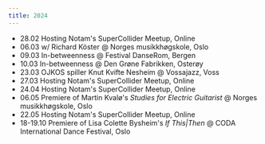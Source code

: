 ```yaml
---
title: 2024
---
```


- 28.02 Hosting Notam's SuperCollider Meetup, Online
- 06.03 w/ Richard Köster @ Norges musikkhøgskole, Oslo
- 09.03 In-betweenness @ Festival DanseRom, Bergen
- 10.03 In-betweenness @ Den Grøne Fabrikken, Osterøy
- 23.03 OJKOS spiller Knut Kvifte Nesheim @ Vossajazz, Voss
- 27.03 Hosting Notam's SuperCollider Meetup, Online
- 24.04 Hosting Notam's SuperCollider Meetup, Online
- 06.05 Premiere of Martin Kvalø's _Studies for Electric Guitarist_ @ Norges musikkhøgskole, Oslo
- 22.05 Hosting Notam's SuperCollider Meetup, Online
- 18-19.10 Premiere of Lisa Colette Bysheim's _If This\|Then_ @ CODA International Dance Festival, Oslo
